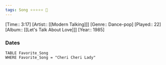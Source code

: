 ```yaml
---
tags: Song ⭐⭐⭐⭐⭐ 💛
---
```

[Time:: 3:17]
[Artist:: [[Modern Talking]]]
[Genre:: Dance-pop]
[Played:: 22]
[Album:: [[Let's Talk About Love]]]
[Year:: 1985]
### Dates
````dataview
TABLE Favorite_Song
WHERE Favorite_Song = "Cheri Cheri Lady"
````
